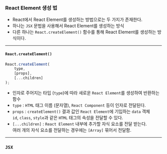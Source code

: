 
### React Element 생성 법

- React에서 React Element를 생성하는 방법으로는 두 가지가 존재한다.
- 하나는 `JSX` 문법을 사용해서 React Element를 생성하는 방식
- 다른 하나는 `React.createElement()` 함수를 통해 React Element를 생성하는 방식이다.

---
#### `React.createElement()`

``` js
React.createElement(
	type,
	[props],
	[...children]
);
```

- 인자로 주어지는 타입 (`type`)에 따라 새로운 `React Element`를 생성하여 반환하는 함수
- `type` : `HTML` 태그 이름 (문자열), `React Component` 등이 인자로 전달된다.
- `props` : `createElement()` 결과 값인 `React Element`에 기입하는 `data` 객체 <br/>
		`id`, `class`, `style`과 같은 `HTML` 태그의 속성을 전달할 수 있다.
- `[...children]` : `React Element` 내부에 추가할 자식 요소를 전달 받는다. <br/>
				여러 개의 자식 요소를 전달하는 경우에는 `[Array]` 묶어서 전달함.

---

### `JSX`



